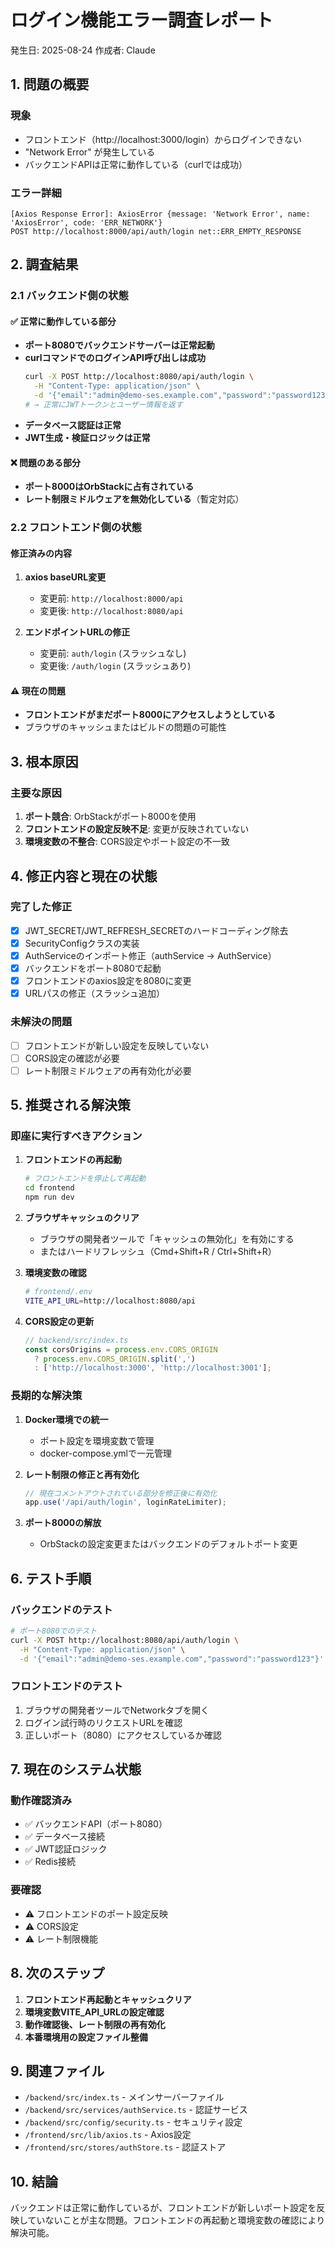 # ログイン機能エラー調査レポート
発生日: 2025-08-24
作成者: Claude

## 1. 問題の概要

### 現象
- フロントエンド（http://localhost:3000/login）からログインできない
- "Network Error" が発生している
- バックエンドAPIは正常に動作している（curlでは成功）

### エラー詳細
```
[Axios Response Error]: AxiosError {message: 'Network Error', name: 'AxiosError', code: 'ERR_NETWORK'}
POST http://localhost:8000/api/auth/login net::ERR_EMPTY_RESPONSE
```

## 2. 調査結果

### 2.1 バックエンド側の状態

#### ✅ 正常に動作している部分
- **ポート8080でバックエンドサーバーは正常起動**
- **curlコマンドでのログインAPI呼び出しは成功**
  ```bash
  curl -X POST http://localhost:8080/api/auth/login \
    -H "Content-Type: application/json" \
    -d '{"email":"admin@demo-ses.example.com","password":"password123"}'
  # → 正常にJWTトークンとユーザー情報を返す
  ```
- **データベース認証は正常**
- **JWT生成・検証ロジックは正常**

#### ❌ 問題のある部分
- **ポート8000はOrbStackに占有されている**
- **レート制限ミドルウェアを無効化している**（暫定対応）

### 2.2 フロントエンド側の状態

#### 修正済みの内容
1. **axios baseURL変更**
   - 変更前: `http://localhost:8000/api`
   - 変更後: `http://localhost:8080/api`

2. **エンドポイントURLの修正**
   - 変更前: `auth/login` (スラッシュなし)
   - 変更後: `/auth/login` (スラッシュあり)

#### ⚠️ 現在の問題
- **フロントエンドがまだポート8000にアクセスしようとしている**
- ブラウザのキャッシュまたはビルドの問題の可能性

## 3. 根本原因

### 主要な原因
1. **ポート競合**: OrbStackがポート8000を使用
2. **フロントエンドの設定反映不足**: 変更が反映されていない
3. **環境変数の不整合**: CORS設定やポート設定の不一致

## 4. 修正内容と現在の状態

### 完了した修正
- [x] JWT_SECRET/JWT_REFRESH_SECRETのハードコーディング除去
- [x] SecurityConfigクラスの実装
- [x] AuthServiceのインポート修正（authService → AuthService）
- [x] バックエンドをポート8080で起動
- [x] フロントエンドのaxios設定を8080に変更
- [x] URLパスの修正（スラッシュ追加）

### 未解決の問題
- [ ] フロントエンドが新しい設定を反映していない
- [ ] CORS設定の確認が必要
- [ ] レート制限ミドルウェアの再有効化が必要

## 5. 推奨される解決策

### 即座に実行すべきアクション

1. **フロントエンドの再起動**
   ```bash
   # フロントエンドを停止して再起動
   cd frontend
   npm run dev
   ```

2. **ブラウザキャッシュのクリア**
   - ブラウザの開発者ツールで「キャッシュの無効化」を有効にする
   - またはハードリフレッシュ（Cmd+Shift+R / Ctrl+Shift+R）

3. **環境変数の確認**
   ```bash
   # frontend/.env
   VITE_API_URL=http://localhost:8080/api
   ```

4. **CORS設定の更新**
   ```typescript
   // backend/src/index.ts
   const corsOrigins = process.env.CORS_ORIGIN 
     ? process.env.CORS_ORIGIN.split(',') 
     : ['http://localhost:3000', 'http://localhost:3001'];
   ```

### 長期的な解決策

1. **Docker環境での統一**
   - ポート設定を環境変数で管理
   - docker-compose.ymlで一元管理

2. **レート制限の修正と再有効化**
   ```typescript
   // 現在コメントアウトされている部分を修正後に有効化
   app.use('/api/auth/login', loginRateLimiter);
   ```

3. **ポート8000の解放**
   - OrbStackの設定変更またはバックエンドのデフォルトポート変更

## 6. テスト手順

### バックエンドのテスト
```bash
# ポート8080でのテスト
curl -X POST http://localhost:8080/api/auth/login \
  -H "Content-Type: application/json" \
  -d '{"email":"admin@demo-ses.example.com","password":"password123"}'
```

### フロントエンドのテスト
1. ブラウザの開発者ツールでNetworkタブを開く
2. ログイン試行時のリクエストURLを確認
3. 正しいポート（8080）にアクセスしているか確認

## 7. 現在のシステム状態

### 動作確認済み
- ✅ バックエンドAPI（ポート8080）
- ✅ データベース接続
- ✅ JWT認証ロジック
- ✅ Redis接続

### 要確認
- ⚠️ フロントエンドのポート設定反映
- ⚠️ CORS設定
- ⚠️ レート制限機能

## 8. 次のステップ

1. **フロントエンド再起動とキャッシュクリア**
2. **環境変数VITE_API_URLの設定確認**
3. **動作確認後、レート制限の再有効化**
4. **本番環境用の設定ファイル整備**

## 9. 関連ファイル

- `/backend/src/index.ts` - メインサーバーファイル
- `/backend/src/services/authService.ts` - 認証サービス
- `/backend/src/config/security.ts` - セキュリティ設定
- `/frontend/src/lib/axios.ts` - Axios設定
- `/frontend/src/stores/authStore.ts` - 認証ストア

## 10. 結論

バックエンドは正常に動作しているが、フロントエンドが新しいポート設定を反映していないことが主な問題。フロントエンドの再起動と環境変数の確認により解決可能。